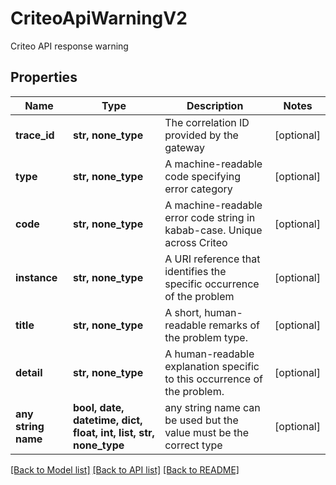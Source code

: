 # CriteoApiWarningV2

Criteo API response warning

## Properties
Name | Type | Description | Notes
------------ | ------------- | ------------- | -------------
**trace_id** | **str, none_type** | The correlation ID provided by the gateway | [optional] 
**type** | **str, none_type** | A machine-readable code specifying error category | [optional] 
**code** | **str, none_type** | A machine-readable error code string in kabab-case. Unique across Criteo | [optional] 
**instance** | **str, none_type** | A URI reference that identifies the specific occurrence of the problem | [optional] 
**title** | **str, none_type** | A short, human-readable remarks of the problem type. | [optional] 
**detail** | **str, none_type** | A human-readable explanation specific to this occurrence of the problem. | [optional] 
**any string name** | **bool, date, datetime, dict, float, int, list, str, none_type** | any string name can be used but the value must be the correct type | [optional]

[[Back to Model list]](../README.md#documentation-for-models) [[Back to API list]](../README.md#documentation-for-api-endpoints) [[Back to README]](../README.md)


